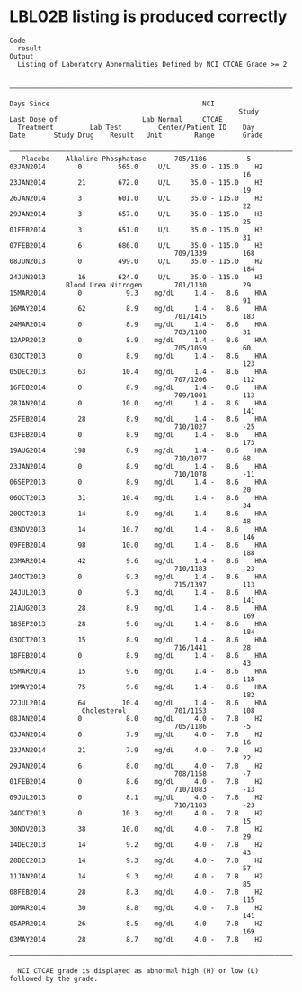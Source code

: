 # LBL02B listing is produced correctly

    Code
      result
    Output
      Listing of Laboratory Abnormalities Defined by NCI CTCAE Grade >= 2
      
      ————————————————————————————————————————————————————————————————————————————————————————————————————————————————————————————————
                                                                                  Days Since                                      NCI 
                                                             Study               Last Dose of                     Lab Normal     CTCAE
      Treatment         Lab Test         Center/Patient ID    Day      Date       Study Drug    Result   Unit        Range       Grade
      ————————————————————————————————————————————————————————————————————————————————————————————————————————————————————————————————
       Placebo    Alkaline Phosphatase       705/1186         -5     03JAN2014        0         565.0     U/L     35.0 - 115.0    H2  
                                                              16     23JAN2014        21        672.0     U/L     35.0 - 115.0    H3  
                                                              19     26JAN2014        3         601.0     U/L     35.0 - 115.0    H3  
                                                              22     29JAN2014        3         657.0     U/L     35.0 - 115.0    H3  
                                                              25     01FEB2014        3         651.0     U/L     35.0 - 115.0    H3  
                                                              31     07FEB2014        6         686.0     U/L     35.0 - 115.0    H3  
                                             709/1339         168    08JUN2013        0         499.0     U/L     35.0 - 115.0    H2  
                                                              184    24JUN2013        16        624.0     U/L     35.0 - 115.0    H3  
                  Blood Urea Nitrogen        701/1130         29     15MAR2014        0           9.3    mg/dL     1.4 -   8.6    HNA 
                                                              91     16MAY2014        62          8.9    mg/dL     1.4 -   8.6    HNA 
                                             701/1415         183    24MAR2014        0           8.9    mg/dL     1.4 -   8.6    HNA 
                                             703/1100         31     12APR2013        0           8.9    mg/dL     1.4 -   8.6    HNA 
                                             705/1059         60     03OCT2013        0           8.9    mg/dL     1.4 -   8.6    HNA 
                                                              123    05DEC2013        63         10.4    mg/dL     1.4 -   8.6    HNA 
                                             707/1206         112    16FEB2014        0           8.9    mg/dL     1.4 -   8.6    HNA 
                                             709/1001         113    28JAN2014        0          10.0    mg/dL     1.4 -   8.6    HNA 
                                                              141    25FEB2014        28          8.9    mg/dL     1.4 -   8.6    HNA 
                                             710/1027         -25    03FEB2014        0           8.9    mg/dL     1.4 -   8.6    HNA 
                                                              173    19AUG2014       198          8.9    mg/dL     1.4 -   8.6    HNA 
                                             710/1077         68     23JAN2014        0           8.9    mg/dL     1.4 -   8.6    HNA 
                                             710/1078         -11    06SEP2013        0           8.9    mg/dL     1.4 -   8.6    HNA 
                                                              20     06OCT2013        31         10.4    mg/dL     1.4 -   8.6    HNA 
                                                              34     20OCT2013        14          8.9    mg/dL     1.4 -   8.6    HNA 
                                                              48     03NOV2013        14         10.7    mg/dL     1.4 -   8.6    HNA 
                                                              146    09FEB2014        98         10.0    mg/dL     1.4 -   8.6    HNA 
                                                              188    23MAR2014        42          9.6    mg/dL     1.4 -   8.6    HNA 
                                             710/1183         -23    24OCT2013        0           9.3    mg/dL     1.4 -   8.6    HNA 
                                             715/1397         113    24JUL2013        0           9.3    mg/dL     1.4 -   8.6    HNA 
                                                              141    21AUG2013        28          8.9    mg/dL     1.4 -   8.6    HNA 
                                                              169    18SEP2013        28          9.6    mg/dL     1.4 -   8.6    HNA 
                                                              184    03OCT2013        15          8.9    mg/dL     1.4 -   8.6    HNA 
                                             716/1441         28     18FEB2014        0           8.9    mg/dL     1.4 -   8.6    HNA 
                                                              43     05MAR2014        15          9.6    mg/dL     1.4 -   8.6    HNA 
                                                              118    19MAY2014        75          9.6    mg/dL     1.4 -   8.6    HNA 
                                                              182    22JUL2014        64         10.4    mg/dL     1.4 -   8.6    HNA 
                      Cholesterol            701/1153         108    08JAN2014        0           8.0    mg/dL     4.0 -   7.8    H2  
                                             705/1186         -5     03JAN2014        0           7.9    mg/dL     4.0 -   7.8    H2  
                                                              16     23JAN2014        21          7.9    mg/dL     4.0 -   7.8    H2  
                                                              22     29JAN2014        6           8.0    mg/dL     4.0 -   7.8    H2  
                                             708/1158         -7     01FEB2014        0           8.6    mg/dL     4.0 -   7.8    H2  
                                             710/1083         -13    09JUL2013        0           8.1    mg/dL     4.0 -   7.8    H2  
                                             710/1183         -23    24OCT2013        0          10.3    mg/dL     4.0 -   7.8    H2  
                                                              15     30NOV2013        38         10.0    mg/dL     4.0 -   7.8    H2  
                                                              29     14DEC2013        14          9.2    mg/dL     4.0 -   7.8    H2  
                                                              43     28DEC2013        14          9.3    mg/dL     4.0 -   7.8    H2  
                                                              57     11JAN2014        14          9.3    mg/dL     4.0 -   7.8    H2  
                                                              85     08FEB2014        28          8.3    mg/dL     4.0 -   7.8    H2  
                                                              115    10MAR2014        30          8.8    mg/dL     4.0 -   7.8    H2  
                                                              141    05APR2014        26          8.5    mg/dL     4.0 -   7.8    H2  
                                                              169    03MAY2014        28          8.7    mg/dL     4.0 -   7.8    H2  
      ————————————————————————————————————————————————————————————————————————————————————————————————————————————————————————————————
      
      NCI CTCAE grade is displayed as abnormal high (H) or low (L) followed by the grade.

